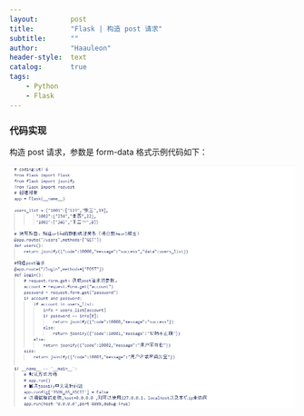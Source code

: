 ```yaml
---
layout:        post
title:         "Flask | 构造 post 请求"
subtitle:      ""
author:        "Haauleon"
header-style:  text
catalog:       true
tags:
    - Python
    - Flask
---
```


### 代码实现
构造 post 请求，参数是 form-data 格式示例代码如下：       

![](\img\in-post\post-other\2022-07-07-flask-1.jpg)  